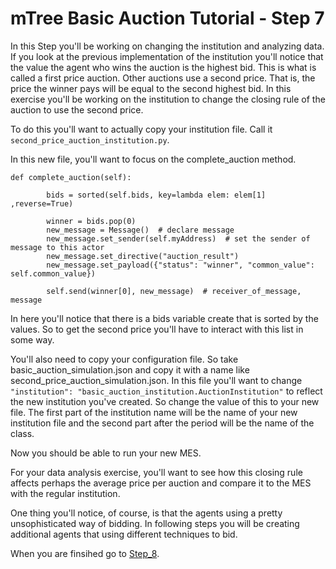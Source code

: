 # mTree Basic Auction Tutorial - Step 7

In this Step you'll be working on changing the institution and analyzing data. If you look at the previous implementation of the institution you'll notice that the value the agent who wins the auction is the highest bid. This is what is called a first price auction. Other auctions use a second price. That is, the price the winner pays will be equal to the second highest bid. In this exercise you'll be working on the institution to change the closing rule of the auction to use the second price.

To do this you'll want to actually copy your institution file. Call it `second_price_auction_institution.py`. 

In this new file, you'll want to focus on the complete_auction method.

```
def complete_auction(self):
        
        bids = sorted(self.bids, key=lambda elem: elem[1] ,reverse=True)

        winner = bids.pop(0)
        new_message = Message()  # declare message
        new_message.set_sender(self.myAddress)  # set the sender of message to this actor
        new_message.set_directive("auction_result")
        new_message.set_payload({"status": "winner", "common_value": self.common_value})

        self.send(winner[0], new_message)  # receiver_of_message, message
```

In here you'll notice that there is a bids variable create that is sorted by the values. So to get the second price you'll have to interact with this list in some way.

You'll also need to copy your configuration file. So take basic_auction_simulation.json and copy it with a name like second_price_auction_simulation.json. In this file you'll want to change `"institution": "basic_auction_institution.AuctionInstitution"` to reflect the new institution you've created. So change the value of this to your new file. The first part of the institution name will be the name of your new institution file and the second part after the period will be the name of the class.

Now you should be able to run your new MES. 

For your data analysis exercise, you'll want to see how this closing rule affects perhaps the average price per auction and compare it to the MES with the regular institution.

One thing you'll notice, of course, is that the agents using a pretty unsophisticated way of bidding. In following steps you will be creating additional agents that using different techniques to bid.

When you are finsihed go to [Step_8](../step_8).
